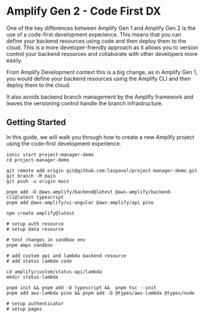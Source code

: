 # Amplify Gen 2 - Code First DX

One of the key differences between Amplify Gen 1 and Amplify Gen 2 is the use of a code-first development experience. This means that you can define your backend resources using code and then deploy them to the cloud. This is a more developer-friendly approach as it allows you to version control your backend resources and collaborate with other developers more easily.

From Amplify Development context this is a big change, as in Amplify Gen 1, you would define your backend resources using the Amplify CLI and then deploy them to the cloud. 

It also avoids backend branch management by the Amplify framework and leaves the versioning control handle the branch infrastructure.

## Getting Started

In this guide, we will walk you through how to create a new Amplify project using the code-first development experience.

```
ionic start project-manager-demo
cd project-manager-demo

git remote add origin git@github.com:lazpavel/project-manager-demo.git
git branch -M main
git push -u origin main

pnpm add -D @aws-amplify/backend@latest @aws-amplify/backend-cli@latest typescript 
pnpm add @aws-amplify/ui-angular @aws-amplify/api pino

npm create amplify@latest

# setup auth resource
# setup data resource

# test changes in sandbox env
pnpm ampx sandbox

# add custom api and lambda backend resource
# add status lambda code

cd amplify/custom/status-api/lambda
mkdir status-lambda

pnpm init && pnpm add -D typescript &&  pnpm tsc --init
pnpm add aws-lambda pino && pnpm add -D @types/aws-lambda @types/node

# setup authenticator
# setup pages
```
